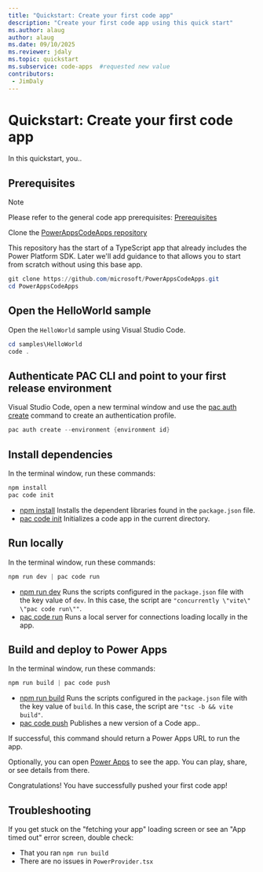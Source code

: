 ```yaml
---
title: "Quickstart: Create your first code app"
description: "Create your first code app using this quick start"
ms.author: alaug
author: alaug
ms.date: 09/10/2025
ms.reviewer: jdaly
ms.topic: quickstart
ms.subservice: code-apps  #requested new value
contributors:
 - JimDaly
---
```

# Quickstart: Create your first code app

In this quickstart, you..

<!-- 
TODO: 
- Explain why people are performing the instructions in this quick start.
-->

## Prerequisites

> [!NOTE]
> Please refer to the general code app prerequisites: [Prerequisites](overview.md#prerequisites)

Clone the [PowerAppsCodeApps repository](https://github.com/microsoft/PowerAppsCodeApps)

This repository has the start of a TypeScript app that already includes the Power Platform SDK. Later we'll add guidance to that allows you to start from scratch without using this base app.


```powershell
git clone https://github.com/microsoft/PowerAppsCodeApps.git
cd PowerAppsCodeApps
```

## Open the HelloWorld sample

Open the `HelloWorld` sample using Visual Studio Code.

```powershell
cd samples\HelloWorld
code .
```

<!-- 
TODO: 
- Explain the important contents of the HelloWorld folder
- Explain that this project uses [Vite](https://vite.dev/) and why this was chosen over alternatives that might be the readers preferred option. Will their preferred option work instead?
-->

## Authenticate PAC CLI and point to your first release environment

Visual Studio Code, open a new terminal window and use the [pac auth create](/power-platform/developer/cli/reference/auth#pac-auth-create) command to create an authentication profile.

```powershell
pac auth create --environment {environment id}
```

<!-- 
TODO: Explain why this is necessary
-->

## Install dependencies

In the terminal window, run these commands:



```powershell
npm install
pac code init
```

- [npm install](https://docs.npmjs.com/cli/v11/commands/npm-install) Installs the dependent libraries found in the `package.json` file.
- [pac code init](/power-platform/developer/cli/reference/code#pac-code-init) Initializes a code app in the current directory.

## Run locally

In the terminal window, run these commands:

```powershell
npm run dev | pac code run
```

- [npm run dev](https://docs.npmjs.com/cli/v9/commands/npm-run-script) Runs the scripts configured in the `package.json` file with the key value of `dev`. In this case, the script are `"concurrently \"vite\" \"pac code run\""`.
- [pac code run](/power-platform/developer/cli/reference/code#pac-code-run) Runs a local server for connections loading locally in the app.


<!-- 
TODO:
There is an opportunity to describe what people will see here.
I think a lot of people don't actually run these quick starts, they just skim the content to get a sense for the experience provided.
You might add a screenshot showing what people should see here. 
-->



## Build and deploy to Power Apps

In the terminal window, run these commands:

```powershell
npm run build | pac code push
```

- [npm run build](https://docs.npmjs.com/cli/v9/commands/npm-run-script) Runs the scripts configured in the `package.json` file with the key value of `build`. In this case, the script are `"tsc -b && vite build"`. 
- [pac code push](/power-platform/developer/cli/reference/code#pac-code-push) Publishes a new version of a Code app..


If successful, this command should return a Power Apps URL to run the app. 

Optionally, you can open  [Power Apps](https://make.powerapps.com/?utm_source=padocs&utm_medium=linkinadoc&utm_campaign=referralsfromdoc) to see the app. You can play, share, or see details from there. 

Congratulations! You have successfully pushed your first code app! 

## Troubleshooting

If you get stuck on the "fetching your app" loading screen or see an "App timed out" error screen, double check:

- That you ran `npm run build`
- There are no issues in `PowerProvider.tsx`
